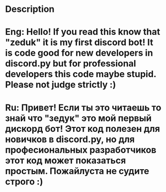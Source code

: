 # Description
# Eng: Hello! If you read this know that "zeduk" it is my first discord bot! It is code good for new developers in discord.py but for professional developers this code maybe stupid. Please not judge strictly :)

# Ru: Привет! Если ты это читаешь то знай что "зедук" это мой первый дискорд бот! Этот код полезен для новичков в discord.py, но для професиональных разработчиков этот код может показаться простым. Пожайлуста не судите строго :)
